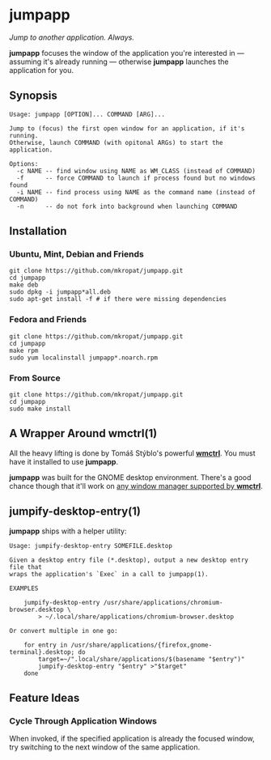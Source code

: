 # jumpapp

*Jump to another application. Always.*

**jumpapp** focuses the window of the application you're interested in —
assuming it's already running — otherwise **jumpapp** launches the application
for you.

## Synopsis

    Usage: jumpapp [OPTION]... COMMAND [ARG]...

    Jump to (focus) the first open window for an application, if it's running.
    Otherwise, launch COMMAND (with opitonal ARGs) to start the application.

    Options:
      -c NAME -- find window using NAME as WM_CLASS (instead of COMMAND)
      -f      -- force COMMAND to launch if process found but no windows found
      -i NAME -- find process using NAME as the command name (instead of COMMAND)
      -n      -- do not fork into background when launching COMMAND

## Installation

### Ubuntu, Mint, Debian and Friends

    git clone https://github.com/mkropat/jumpapp.git
    cd jumpapp
    make deb
    sudo dpkg -i jumpapp*all.deb
    sudo apt-get install -f	# if there were missing dependencies

### Fedora and Friends

    git clone https://github.com/mkropat/jumpapp.git
    cd jumpapp
    make rpm
    sudo yum localinstall jumpapp*.noarch.rpm

### From Source

    git clone https://github.com/mkropat/jumpapp.git
    cd jumpapp
    sudo make install

## A Wrapper Around wmctrl(1)

All the heavy lifting is done by Tomáš Stýblo's powerful
[**wmctrl**](http://tomas.styblo.name/wmctrl/). You must have it installed to
use **jumpapp**.

**jumpapp** was built for the GNOME desktop environment. There's a good chance
though that it'll work on [any window manager supported by
**wmctrl**](http://tomas.styblo.name/wmctrl/#about).

## jumpify-desktop-entry(1)

**jumpapp** ships with a helper utility:

    Usage: jumpify-desktop-entry SOMEFILE.desktop

    Given a desktop entry file (*.desktop), output a new desktop entry file that
    wraps the application's `Exec` in a call to jumpapp(1).

    EXAMPLES

        jumpify-desktop-entry /usr/share/applications/chromium-browser.desktop \
            > ~/.local/share/applications/chromium-browser.desktop

    Or convert multiple in one go:

        for entry in /usr/share/applications/{firefox,gnome-terminal}.desktop; do
            target=~/".local/share/applications/$(basename "$entry")"
            jumpify-desktop-entry "$entry" >"$target"
        done

## Feature Ideas

### Cycle Through Application Windows

When invoked, if the specified application is already the focused window, try
switching to the next window of the same application.
